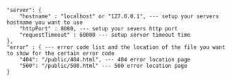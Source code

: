     "server": {
        "hostname" : "localhost" or "127.0.0.1", --- setup your servers hostname you want to use 
        "httpPort" : 8080, --- setup your severs http port
        "requestTimeout" : 60000 --- setup server timeout time
    },
    "error" : { --- error code list and the location of the file you want to show for the certain error code
        "404": "/public/404.html", --- 404 error location page
        "500": "/public/500.html" --- 500 error location page
    }